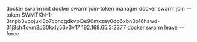 docker swarm init
docker swarm join-token manager
docker swarm join --token SWMTKN-1-3rnpb3vpojuxl8o7cbncgdkvpi3e90mxzay0do6xbn3p16hawd-31j3sh4cvm3p30kxly56v3v17 192.168.65.3:2377
docker swarm leave --force